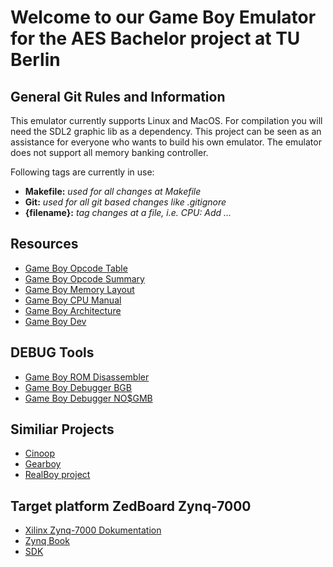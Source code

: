 # Welcome to our Game Boy Emulator for the AES Bachelor project at TU Berlin

## General Git Rules and Information

This emulator currently supports Linux and MacOS. For compilation you will need the SDL2 graphic lib as a dependency. This project can be seen as an assistance for everyone who wants to build his own emulator. The emulator does not support all memory banking controller.


Following tags are currently in use:
- __Makefile:__ *used for all changes at Makefile*
- __Git:__ *used for all git based changes like .gitignore*
- __{filename}:__ *tag changes at a file, i.e. CPU: Add ...*


## Resources
- [Game Boy Opcode Table](http://pastraiser.com/cpu/gameboy/gameboy_opcodes.html)
- [Game Boy Opcode Summary](http://gameboy.mongenel.com/dmg/opcodes.html)
- [Game Boy Memory Layout](http://gameboy.mongenel.com/dmg/asmmemmap.html)
- [Game Boy CPU Manual](http://marc.rawer.de/Gameboy/Docs/GBCPUman.pdf)
- [Game Boy Architecture](http://verhoeven272.nl/fruttenboel/Gameboy/index.html)
- [Game Boy Dev](http://gameboy.mongenel.com/asmschool.html)

## DEBUG Tools 
- [Game Boy ROM Disassembler](https://github.com/mmuszkow/gb-disasm)
- [Game Boy Debugger BGB](http://bgb.bircd.org/)
- [Game Boy Debugger NO$GMB](http://problemkaputt.de/gmb.htm)

## Similiar Projects 
- [Cinoop](https://github.com/CTurt/Cinoop)
- [Gearboy](https://github.com/drhelius/Gearboy)
- [RealBoy project](https://realboyemulator.wordpress.com/)

## Target platform ZedBoard Zynq-7000
- [Xilinx Zynq-7000 Dokumentation](http://www.xilinx.com/products/silicon-devices/soc/zynq-7000/index.htm)
- [Zynq Book](http://www.zynqbook.com)
- [SDK](http://www.wiki.xilinx.com/Zynq+2016.2+Release)






